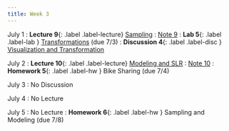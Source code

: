 ```yaml
---
title: Week 3
---
```


July 1
: **Lecture 9**{: .label .label-lecture} [Sampling](lecture/lec09)
    : [Note 9](https://ds100.org/course-notes/sampling/sampling.html)
: **Lab 5**{: .label .label-lab } [Transformations](https://data100.datahub.berkeley.edu/hub/user-redirect/git-pull?repo=https%3A%2F%2Fgithub.com%2FDS-100%2Fsu24-materials&urlpath=lab%2Ftree%2Fsu24-materials%2Flab%2Flab05%2Flab05.ipynb&branch=main) (due 7/3)
: **Discussion 4**{: .label .label-disc } [Visualization and Transformation](https://drive.google.com/file/d/1kk9qeNQ0gBM5nevUujpXCMBGJI7V6n7E/view?usp=sharing)

July 2
: **Lecture 10**{: .label .label-lecture} [Modeling and SLR](lecture/lec10)
    : [Note 10](https://ds100.org/course-notes/intro_to_modeling/intro_to_modeling.html)
: **Homework 5**{: .label .label-hw } Bike Sharing (due 7/4)

July 3
: No Discussion

July 4
: No Lecture

July 5
: No Lecture
: **Homework 6**{: .label .label-hw } Sampling and Modeling (due 7/8)